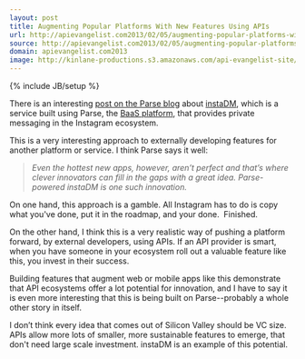```yaml
---
layout: post
title: Augmenting Popular Platforms With New Features Using APIs
url: http://apievangelist.com2013/02/05/augmenting-popular-platforms-with-new-features-using-apis/
source: http://apievangelist.com2013/02/05/augmenting-popular-platforms-with-new-features-using-apis/
domain: apievangelist.com2013
image: http://kinlane-productions.s3.amazonaws.com/api-evangelist-site/blog/instaDM-logo.png
---
```

{% include JB/setup %}
<p><a href="http://insta.dm/" target="_blank"><img src="https://s3.amazonaws.com/kinlane-productions/api-evangelist/instagram/instaDM-logo.png" alt="" align="right" /></a></p>
<p>There is an interesting <a href="http://blog.parse.com/2013/02/01/instadm-brings-private-messaging-to-instagram/" target="_blank">post on the Parse blog</a> about <a href="http://insta.dm/" target="_blank">instaDM</a>, which is a service built using Parse, the <a href="/trends/baas.php" target="_blank">BaaS platform</a>, that provides private messaging in the Instagram ecosystem.</p>
<p>This is a very interesting approach to externally developing features for another platform or service.  I think Parse says it well:</p>
<blockquote><em>Even the hottest new apps, however, aren&rsquo;t perfect and that&rsquo;s where clever innovators can fill in the gaps with a great idea. Parse-powered instaDM is one such innovation.</em></blockquote>
<p>On one hand, this approach is a gamble.  All Instagram has to do is copy what you've done, put it in the roadmap, and your done. &nbsp;Finished.</p>
<p>On the other hand, I think this is a very realistic way of pushing a platform forward, by external developers, using APIs.  If an API provider is smart, when you have someone in your ecosystem roll out a valuable feature like this, you invest in their success.</p>
<p>Building features that augment web or mobile apps like this demonstrate that API ecosystems offer a lot potential for innovation, and I have to say it is even more interesting that this is being built on Parse--probably a whole other story in itself.</p>
<p>I don&rsquo;t think every idea that comes out of Silicon Valley should be VC size. APIs allow more lots of smaller, more sustainable features to emerge, that don't need large scale investment. instaDM is an example of this potential.</p>
